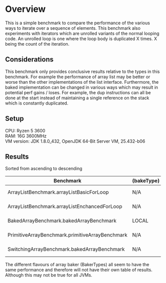 # Overview
This is a simple benchmark to compare the performance of the various ways to iterate over a sequence of elements.
This benchmark also experiments with iterators which are unrolled variants of the normal looping code. An unrolled
loop is one where the loop body is duplicated X times. X being the count of the iteration.

## Considerations
This benchmark only provides conclusive results relative to the types in this benchmark. For example the
performance of array list may be better or worse than the other implementations of the list interface.
Furthermore, the baked implementation can be changed in various ways which may result in potential perf gains 
/ loses. For example, the dup instructions can all be done at the start instead of maintaining a single
reference on the stack which is constantly duplicated. 

## Setup
CPU: Ryzen 5 3600<br>
RAM: 16G 3600MHz<br>
VM version: JDK 1.8.0_432, OpenJDK 64-Bit Server VM, 25.432-b06

## Results
Sorted from ascending to descending

| Benchmark                                       | (bakeType) | (size) | Mode  | Cnt | Score          | Error       | Units |
|-------------------------------------------------|------------|--------|-------|-----|----------------|-------------|-------|
| ArrayListBenchmark.arrayListBasicForLoop        | N/A        | 16     | thrpt | 3   | 10910621.166 ± | 9518688.259 | ops/s |
| ArrayListBenchmark.arrayListEnchancedForLoop    | N/A        | 16     | thrpt | 3   | 10216103.620 ± | 6060949.421 | ops/s |
| BakedArrayBenchmark.bakedArrayBenchmark         | LOCAL      | 16     | thrpt | 3   | 16010487.787 ± | 1527666.686 | ops/s |
| PrimitiveArrayBenchmark.primitiveArrayBenchmark | N/A        | 16     | thrpt | 3   | 10744211.558 ± | 5335949.901 | ops/s |
| SwitchingArrayBenchmark.bakedArrayBenchmark     | N/A        | 16     | thrpt | 3   | 15937537.472 ± | 1618313.020 | ops/s |

The different flavours of array baker (BakerTypes) all seem to have the same performance and therefore will not have their own 
table of results. Although this may not be true for all JVMs.

